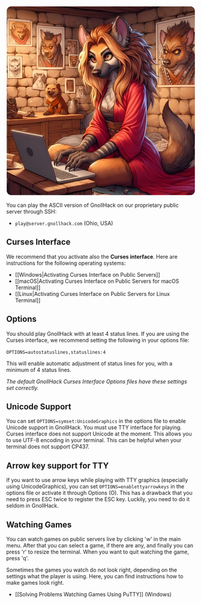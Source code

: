 ![gnollhack-servers](/uploads/GnollHack%20Servers/gnollhack-servers.webp)

You can play the ASCII version of GnollHack on our proprietary public server through SSH:
* `play@server.gnollhack.com` (Ohio, USA)

## Curses Interface

We recommend that you activate also the **Curses interface**. Here are instructions for the following operating systems:

- [[Windows|Activating Curses Interface on Public Servers]]
- [[macOS|Activating Curses Interface on Public Servers for macOS Terminal]]
- [[Linux|Activating Curses Interface on Public Servers for Linux Terminal]]

## Options

You should play GnollHack with at least 4 status lines. If you are using the Curses interface, we recommend setting the following in your options file:

`OPTIONS=autostatuslines,statuslines:4`

This will enable automatic adjustment of status lines for you, with a minimum of 4 status lines.

_The default GnollHack Curses Interface Options files have these settings set correctly._

## Unicode Support

You can set `OPTIONS=symset:UnicodeGraphics` in the options file to enable Unicode support in GnollHack. You must use TTY interface for playing. Curses interface does not support Unicode at the moment. This allows you to use UTF-8 encoding in your terminal. This can be helpful when your terminal does not support CP437.

## Arrow key support for TTY

If you want to use arrow keys while playing with TTY graphics (especially using UnicodeGraphics), you can set `OPTIONS=enablettyarrowkeys` in the options file or activate it through Options (O). This has a drawback that you need to press ESC twice to register the ESC key. Luckily, you need to do it seldom in GnollHack.

## Watching Games

You can watch games on public servers live by clicking 'w' in the main menu. After that you can select a game, if there are any, and finally you can press 'r' to resize the terminal. When you want to quit watching the game, press 'q'.

Sometimes the games you watch do not look right, depending on the settings what the player is using. Here, you can find instructions how to make games look right.
- [[Solving Problems Watching Games Using PuTTY]] (Windows)
